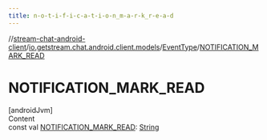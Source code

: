 ```yaml
---
title: n-o-t-i-f-i-c-a-t-i-o-n_m-a-r-k_r-e-a-d
---
```

//[stream-chat-android-client](../../../index.md)/[io.getstream.chat.android.client.models](../index.md)/[EventType](index.md)/[NOTIFICATION_MARK_READ](NOTIFICATION_MARK_READ.md)



# NOTIFICATION_MARK_READ  
[androidJvm]  
Content  
const val [NOTIFICATION_MARK_READ](NOTIFICATION_MARK_READ.md): [String](https://kotlinlang.org/api/latest/jvm/stdlib/kotlin/-string/index.html)  



